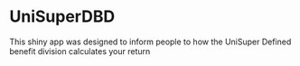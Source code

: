 # UniSuperDBD
This shiny app was designed to inform people to how the UniSuper Defined benefit division calculates your return
